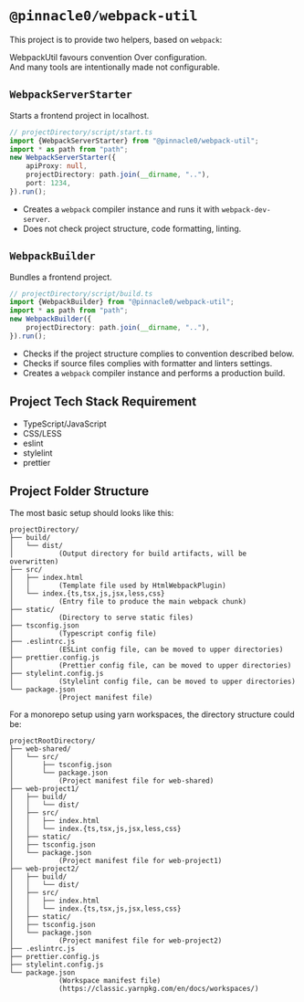 # `@pinnacle0/webpack-util`

This project is to provide two helpers, based on `webpack`:

WebpackUtil favours convention Over configuration.  
And many tools are intentionally made not configurable.

## `WebpackServerStarter`

Starts a frontend project in localhost.

```ts
// projectDirectory/script/start.ts
import {WebpackServerStarter} from "@pinnacle0/webpack-util";
import * as path from "path";
new WebpackServerStarter({
    apiProxy: null,
    projectDirectory: path.join(__dirname, ".."),
    port: 1234,
}).run();
```

-   Creates a `webpack` compiler instance and runs it with `webpack-dev-server`.
-   Does not check project structure, code formatting, linting.

## `WebpackBuilder`

Bundles a frontend project.

```ts
// projectDirectory/script/build.ts
import {WebpackBuilder} from "@pinnacle0/webpack-util";
import * as path from "path";
new WebpackBuilder({
    projectDirectory: path.join(__dirname, ".."),
}).run();
```

-   Checks if the project structure complies to convention described below.
-   Checks if source files complies with formatter and linters settings.
-   Creates a `webpack` compiler instance and performs a production build.

## Project Tech Stack Requirement

-   TypeScript/JavaScript
-   CSS/LESS
-   eslint
-   stylelint
-   prettier

## Project Folder Structure

The most basic setup should looks like this:

```text
projectDirectory/
├── build/
│   └── dist/
│           (Output directory for build artifacts, will be overwritten)
├── src/
│   ├── index.html
│   │       (Template file used by HtmlWebpackPlugin)
│   └── index.{ts,tsx,js,jsx,less,css}
│           (Entry file to produce the main webpack chunk)
├── static/
│           (Directory to serve static files)
├── tsconfig.json
│           (Typescript config file)
├── .eslintrc.js
│           (ESLint config file, can be moved to upper directories)
├── prettier.config.js
│           (Prettier config file, can be moved to upper directories)
├── stylelint.config.js
│           (Stylelint config file, can be moved to upper directories)
└── package.json
            (Project manifest file)
```

For a monorepo setup using yarn workspaces, the directory structure could be:

```text
projectRootDirectory/
├── web-shared/
│   └── src/
│       ├── tsconfig.json
│       └── package.json
│           (Project manifest file for web-shared)
├── web-project1/
│   ├── build/
│   │   └── dist/
│   ├── src/
│   │   ├── index.html
│   │   └── index.{ts,tsx,js,jsx,less,css}
│   ├── static/
│   ├── tsconfig.json
│   └── package.json
│           (Project manifest file for web-project1)
├── web-project2/
│   ├── build/
│   │   └── dist/
│   ├── src/
│   │   ├── index.html
│   │   └── index.{ts,tsx,js,jsx,less,css}
│   ├── static/
│   ├── tsconfig.json
│   └── package.json
│           (Project manifest file for web-project2)
├── .eslintrc.js
├── prettier.config.js
├── stylelint.config.js
└── package.json
            (Workspace manifest file)
            (https://classic.yarnpkg.com/en/docs/workspaces/)
```

<!--
## Webpack dependency versions status
-   `autoprefixer` # Lock at 9.8.6 (autoprefixer 10.0.0 uses postcss8)
-   `css-loader` # Lock at 4.3.0 (5.0.0 uses postcss8)
-   `mini-css-extract-plugin` # Lock at 0.12.0 (default esModule=true)
-   `postcss` # Lock at 7.0.35 (stylelint uses <8.0.0)
-   `script-ext-html-webpack-plugin` # No changelog
-->

